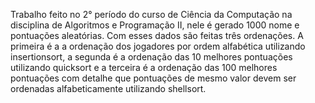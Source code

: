 Trabalho feito no 2° período do curso de Ciência da Computação na disciplina de Algoritmos e Programação II, nele é gerado 1000 nome e pontuações aleatórias. Com esses dados são feitas três ordenações. A primeira é a a ordenação dos jogadores por ordem alfabética utilizando insertionsort, a segunda é a ordenação das 10 melhores pontuações utilizando quicksort e a terceira é a ordenação das 100 melhores pontuações com detalhe que pontuações de mesmo valor devem ser ordenadas alfabeticamente utilizando shellsort. 
